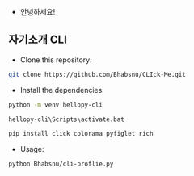 - 안녕하세요!

## 자기소개 CLI

- Clone this repository:

```sh
git clone https://github.com/Bhabsnu/CLIck-Me.git
```

- Install the dependencies:

```sh
python -m venv hellopy-cli

hellopy-cli\Scripts\activate.bat

pip install click colorama pyfiglet rich
```

- Usage:

```
python Bhabsnu/cli-proflie.py
```

